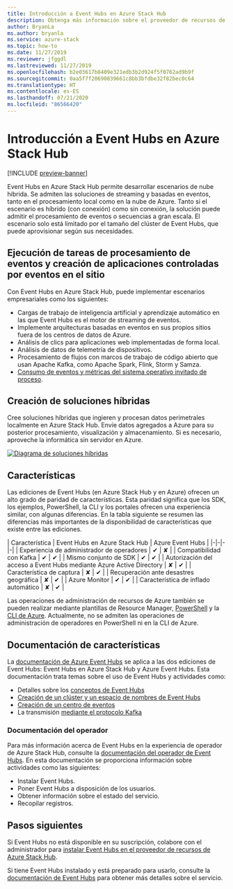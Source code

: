 ```yaml
---
title: Introducción a Event Hubs en Azure Stack Hub
description: Obtenga más información sobre el proveedor de recursos de Event Hubs en Azure Stack Hub.
author: BryanLa
ms.author: bryanla
ms.service: azure-stack
ms.topic: how-to
ms.date: 11/27/2019
ms.reviewer: jfggdl
ms.lastreviewed: 11/27/2019
ms.openlocfilehash: b2e03617b8409e321edb3b2d924f5f0762ad9b9f
ms.sourcegitcommit: 0aa5f7f20690839661c8bb3bfdbe32f82bec0c64
ms.translationtype: HT
ms.contentlocale: es-ES
ms.lasthandoff: 07/21/2020
ms.locfileid: "86566420"
---
```

# <a name="event-hubs-on-azure-stack-hub-overview"></a>Introducción a Event Hubs en Azure Stack Hub

[!INCLUDE [preview-banner](../includes/event-hubs-preview.md)]

Event Hubs en Azure Stack Hub permite desarrollar escenarios de nube híbrida. Se admiten las soluciones de streaming y basadas en eventos, tanto en el procesamiento local como en la nube de Azure. Tanto si el escenario es híbrido (con conexión) como sin conexión, la solución puede admitir el procesamiento de eventos o secuencias a gran escala. El escenario solo está limitado por el tamaño del clúster de Event Hubs, que puede aprovisionar según sus necesidades. 

## <a name="run-event-processing-tasks-and-build-event-driven-applications-on-site"></a>Ejecución de tareas de procesamiento de eventos y creación de aplicaciones controladas por eventos en el sitio

Con Event Hubs en Azure Stack Hub, puede implementar escenarios empresariales como los siguientes:

- Cargas de trabajo de inteligencia artificial y aprendizaje automático en las que Event Hubs es el motor de streaming de eventos.
- Implemente arquitecturas basadas en eventos en sus propios sitios fuera de los centros de datos de Azure.
- Análisis de clics para aplicaciones web implementadas de forma local.
- Análisis de datos de telemetría de dispositivos.
- Procesamiento de flujos con marcos de trabajo de código abierto que usan Apache Kafka, como Apache Spark, Flink, Storm y Samza.
- [Consumo de eventos y métricas del sistema operativo invitado de proceso](azure-stack-metrics-monitor.md).

## <a name="build-hybrid-solutions"></a>Creación de soluciones híbridas

Cree soluciones híbridas que ingieren y procesan datos perimetrales localmente en Azure Stack Hub. Envíe datos agregados a Azure para su posterior procesamiento, visualización y almacenamiento. Si es necesario, aproveche la informática sin servidor en Azure.

[![Diagrama de soluciones híbridas](media/event-hubs-overview/hybrid-architecture-ehoash.png)](media/event-hubs-overview/hybrid-architecture-ehoash.png#lightbox)

## <a name="features"></a>Características 

Las ediciones de Event Hubs (en Azure Stack Hub y en Azure) ofrecen un alto grado de paridad de características. Esta paridad significa que los SDK, los ejemplos, PowerShell, la CLI y los portales ofrecen una experiencia similar, con algunas diferencias. En la tabla siguiente se resumen las diferencias más importantes de la disponibilidad de características que existe entre las ediciones.  

| Característica | Event Hubs en Azure Stack Hub | Azure Event Hubs |
|-|-|-|-|
| Experiencia de administrador de operadores | ✔ | ✘ |
| Compatibilidad con Kafka | ✔ | ✔ |
| Mismo conjunto de SDK | ✔ | ✔ |
| Autorización del acceso a Event Hubs mediante Azure Active Directory | ✘ | ✔ |
| Característica de captura | ✘ | ✔ |
| Recuperación ante desastres geográfica | ✘ | ✔ |
| Azure Monitor | ✔ | ✔ |
| Característica de inflado automático | ✘ | ✔ |

Las operaciones de administración de recursos de Azure también se pueden realizar mediante plantillas de Resource Manager, [PowerShell](/powershell/module/azurerm.eventhub/) y la [CLI de Azure](/cli/azure/eventhubs/eventhub/). Actualmente, no se admiten las operaciones de administración de operadores en PowerShell ni en la CLI de Azure.

## <a name="feature-documentation"></a>Documentación de características

La [documentación de Azure Event Hubs](/azure/event-hubs/) se aplica a las dos ediciones de Event Hubs: Event Hubs en Azure Stack Hub y Azure Event Hubs. Esta documentación trata temas sobre el uso de Event Hubs y actividades como:

- Detalles sobre los [conceptos de Event Hubs](/azure/event-hubs/event-hubs-features)
- [Creación de un clúster y un espacio de nombres de Event Hubs](event-hubs-quickstart-cluster-portal.md)
- [Creación de un centro de eventos](/azure/event-hubs/event-hubs-create#create-an-event-hub)
- La transmisión [mediante el protocolo Kafka](/azure/event-hubs/event-hubs-quickstart-kafka-enabled-event-hubs)

### <a name="operator-documentation"></a>Documentación del operador 
 
Para más información acerca de Event Hubs en la experiencia de operador de Azure Stack Hub, consulte la [documentación del operador de Event Hubs](../operator/event-hubs-rp-overview.md). En esta documentación se proporciona información sobre actividades como las siguientes:

- Instalar Event Hubs.
- Poner Event Hubs a disposición de los usuarios.
- Obtener información sobre el estado del servicio.
- Recopilar registros.


## <a name="next-steps"></a>Pasos siguientes

Si Event Hubs no está disponible en su suscripción, colabore con el administrador para [instalar Event Hubs en el proveedor de recursos de Azure Stack Hub](../operator/event-hubs-rp-overview.md).

Si tiene Event Hubs instalado y está preparado para usarlo, consulte la [documentación de Event Hubs](/azure/event-hubs/event-hubs-about) para obtener más detalles sobre el servicio.
